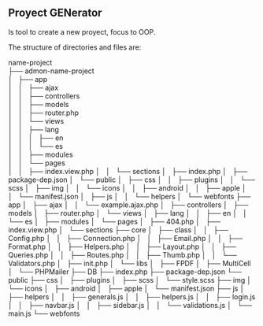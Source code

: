 ## Proyect GENerator

Is tool to create a new proyect, focus to OOP.

The structure of directories and files are:

name-project <br/>
├── admon-name-project <br/>
│   ├── app <br/>
│   │   ├── ajax <br/>
│   │   ├── controllers <br/>
│   │   ├── models <br/>
│   │   ├── router.php <br/>
│   │   └── views <br/>
│   │       ├── lang <br/>
│   │       │   ├── en <br/>
│   │       │   └── es <br/>
│   │       ├── modules <br/>
│   │       └── pages <br/>
│   │           ├── index.view.php 
│   │           └── sections 
│   ├── index.php 
│   ├── package-dep.json 
│   └── public
│       ├── css
│       │   ├── plugins
│       │   └── scss
│       ├── img
│       │   └── icons
│       │       ├── android
│       │       ├── apple
│       │       └── manifest.json
│       ├── js
│       │   └── helpers
│       └── webfonts
├── app
│   ├── ajax
│   │   └── example.ajax.php
│   ├── controllers
│   ├── models
│   ├── router.php
│   └── views
│       ├── lang
│       │   ├── en
│       │   └── es
│       ├── modules
│       └── pages
│           ├── 404.php
│           ├── index.view.php
│           └── sections
├── core
│   ├── class
│   │   ├── Config.php
│   │   ├── Connection.php
│   │   ├── Email.php
│   │   ├── Format.php
│   │   ├── Helpers.php
│   │   ├── Layout.php
│   │   ├── Queries.php
│   │   ├── Routes.php
│   │   ├── Thumb.php
│   │   └── Validators.php
│   ├── init.php
│   └── libs
│       ├── FPDF
│       ├── MultiCell
│       └── PHPMailer
├── DB
├── index.php
├── package-dep.json
└── public
    ├── css
    │   ├── plugins
    │   ├── scss
    │   └── style.scss
    ├── img
    │   └── icons
    │       ├── android
    │       ├── apple
    │       └── manifest.json
    ├── js
    │   ├── helpers
    │   │   ├── generals.js
    │   │   ├── helpers.js
    │   │   ├── login.js
    │   │   ├── navbar.js
    │   │   ├── sidebar.js
    │   │   └── validations.js
    │   └── main.js
    └── webfonts
